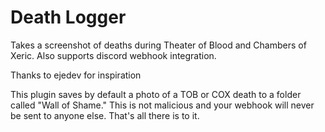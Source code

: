 # Death Logger
Takes a screenshot of deaths during Theater of Blood and Chambers of Xeric. Also supports discord webhook integration.

Thanks to ejedev for inspiration

This plugin saves by default a photo of a TOB or COX death to a folder called "Wall of Shame."
This is not malicious and your webhook will never be sent to anyone else. That's all there is to it.
